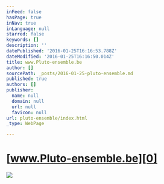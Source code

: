 ```yaml
---
inFeed: false
hasPage: true
inNav: true
inLanguage: null
starred: false
keywords: []
description: ''
datePublished: '2016-01-25T16:16:53.788Z'
dateModified: '2016-01-25T16:16:50.014Z'
title: www.Pluto-ensemble.be
author: []
sourcePath: _posts/2016-01-25-pluto-ensemble.md
published: true
authors: []
publisher:
  name: null
  domain: null
  url: null
  favicon: null
url: pluto-ensemble/index.html
_type: WebPage

---
```

# [www.Pluto-ensemble.be][0]
![](https://s3-us-west-2.amazonaws.com/the-grid-img/p/75405b331ee8dbe0ba039e8ef3f8d6a1987fe3c1.jpg)

[0]: https://thegrid.ai/pluto-ensemble/